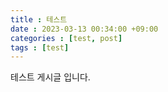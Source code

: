 ```yaml
---
title : 테스트
date : 2023-03-13 00:34:00 +09:00
categories : [test, post]
tags : [test]
---
```


테스트 게시글 입니다.
